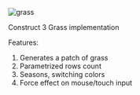 ![grass](https://github.com/CalalintaStudio/grass/assets/83479653/b7046686-5225-46b4-b67b-89c0f410a53f)

Construct 3 Grass implementation

Features:

1. Generates a patch of grass
2. Parametrized rows count
3. Seasons, switching colors
4. Force effect on mouse/touch input

